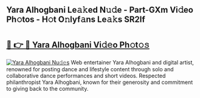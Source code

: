 ## Yara Alhogbani Le𝚊𝚔ed N𝚞𝚍e - Part-GXm Vi𝚍eo Ph𝚘tos - H𝚘t O𝚗lyf𝚊ns Le𝚊𝚔s SR2If

# <h2><a href="http://hf1j1v7.feru.top/?c=Yara+Alhogbani">🔗 👉 🔴 Yara Alhogbani Vi𝚍𝚎o Ph𝚘t𝚘𝚜</a></h2>

[![Yara Alhogbani Nu𝚍𝚎s](https://i.imgur.com/0TWrTi3.gif)](http://hf1j1v7.feru.top/?c=Yara+Alhogbani)
Web entertainer Yara Alhogbani and digital artist, renowned for posting dance and lifestyle content through solo and collaborative dance performances and short videos. Respected philanthropist Yara Alhogbani, known for their generosity and commitment to giving back to the community. 
